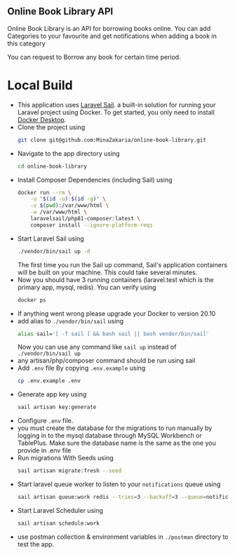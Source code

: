 
## Online Book Library API

Online Book Library is an API for borrowing books online.
You can add Categories to your favourite and get notifications when adding a book in this category

You can request to Borrow any book for certain time period.

# Local Build
- This application uses [Laravel Sail](https://laravel.com/docs/8.x/sail). a built-in solution for running your Laravel project using Docker. To get started, you only need to install [Docker Desktop](https://www.docker.com/products/docker-desktop).
- Clone the project using
    ```sh
    git clone git@github.com:MinaZakaria/online-book-library.git
    ```
- Navigate to the app directory using
    ```sh
    cd online-book-library
    ```
- Install Composer Dependencies (including Sail) using
    ```sh
    docker run --rm \
        -u "$(id -u):$(id -g)" \
        -v $(pwd):/var/www/html \
        -w /var/www/html \
        laravelsail/php81-composer:latest \
        composer install --ignore-platform-reqs
    ```
- Start Laravel Sail using
    ```sh
    ./vendor/bin/sail up -d
    ```
    The first time you run the Sail up command, Sail's application containers will be built on your machine. This could take several minutes.
- Now you should have 3 running containers (laravel.test which is the primary app, mysql, redis). You can verify using
    ```sh
    docker ps
    ```
- If anything went wrong please upgrade your Docker to version 20.10
- add alias to `./vendor/bin/sail` using
    ```sh
    alias sail='[ -f sail ] && bash sail || bash vendor/bin/sail'
    ```
    Now you can use any command like `sail up` instead of `./vendor/bin/sail up`
- any artisan/php/composer command should be run using sail
- Add `.env` file By copying `.env.example` using
    ```sh
    cp .env.example .env
    ```
- Generate app key using
    ```sh
    sail artisan key:generate
    ```
- Configure `.env` file.
- you must create the database for the migrations to run manually by logging in to the mysql database through MySQL Workbench or TablePlus. Make sure the database name is the same as the one you provide in .env file
- Run migrations With Seeds using
    ```sh
    sail artisan migrate:fresh --seed
    ```
- Start laravel queue worker to listen to your `notifications` queue using
    ```sh
    sail artisan queue:work redis --tries=3 --backoff=3 --queue=notifications
    ```
- Start Laravel Scheduler using
    ```sh
    sail artisan schedule:work
    ```
- use postman collection & environment variables in `./postman` directory to test the app.
